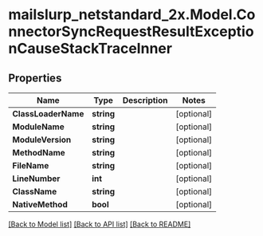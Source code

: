 # mailslurp_netstandard_2x.Model.ConnectorSyncRequestResultExceptionCauseStackTraceInner

## Properties

Name | Type | Description | Notes
------------ | ------------- | ------------- | -------------
**ClassLoaderName** | **string** |  | [optional] 
**ModuleName** | **string** |  | [optional] 
**ModuleVersion** | **string** |  | [optional] 
**MethodName** | **string** |  | [optional] 
**FileName** | **string** |  | [optional] 
**LineNumber** | **int** |  | [optional] 
**ClassName** | **string** |  | [optional] 
**NativeMethod** | **bool** |  | [optional] 

[[Back to Model list]](../README#documentation-for-models) [[Back to API list]](../README#documentation-for-api-endpoints) [[Back to README]](../README)

